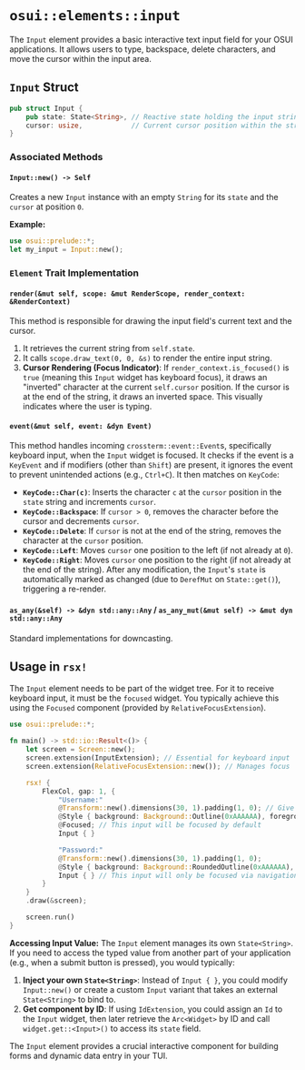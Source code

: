 # `osui::elements::input`

The `Input` element provides a basic interactive text input field for your OSUI applications. It allows users to type, backspace, delete characters, and move the cursor within the input area.

## `Input` Struct

```rust
pub struct Input {
    pub state: State<String>, // Reactive state holding the input string
    cursor: usize,            // Current cursor position within the string
}
```

### Associated Methods

#### `Input::new() -> Self`
Creates a new `Input` instance with an empty `String` for its `state` and the `cursor` at position `0`.

**Example:**
```rust
use osui::prelude::*;
let my_input = Input::new();
```

### `Element` Trait Implementation

#### `render(&mut self, scope: &mut RenderScope, render_context: &RenderContext)`
This method is responsible for drawing the input field's current text and the cursor.
1.  It retrieves the current string from `self.state`.
2.  It calls `scope.draw_text(0, 0, &s)` to render the entire input string.
3.  **Cursor Rendering (Focus Indicator)**: If `render_context.is_focused()` is `true` (meaning this `Input` widget has keyboard focus), it draws an "inverted" character at the current `self.cursor` position. If the cursor is at the end of the string, it draws an inverted space. This visually indicates where the user is typing.

#### `event(&mut self, event: &dyn Event)`
This method handles incoming `crossterm::event::Event`s, specifically keyboard input, when the `Input` widget is focused.
It checks if the event is a `KeyEvent` and if modifiers (other than `Shift`) are present, it ignores the event to prevent unintended actions (e.g., `Ctrl+C`).
It then matches on `KeyCode`:
*   **`KeyCode::Char(c)`**: Inserts the character `c` at the `cursor` position in the `state` string and increments `cursor`.
*   **`KeyCode::Backspace`**: If `cursor > 0`, removes the character before the cursor and decrements `cursor`.
*   **`KeyCode::Delete`**: If `cursor` is not at the end of the string, removes the character at the `cursor` position.
*   **`KeyCode::Left`**: Moves `cursor` one position to the left (if not already at `0`).
*   **`KeyCode::Right`**: Moves `cursor` one position to the right (if not already at the end of the string).
After any modification, the `Input`'s `state` is automatically marked as changed (due to `DerefMut` on `State::get()`), triggering a re-render.

#### `as_any(&self) -> &dyn std::any::Any` / `as_any_mut(&mut self) -> &mut dyn std::any::Any`
Standard implementations for downcasting.

## Usage in `rsx!`

The `Input` element needs to be part of the widget tree. For it to receive keyboard input, it must be the `focused` widget. You typically achieve this using the `Focused` component (provided by `RelativeFocusExtension`).

```rust
use osui::prelude::*;

fn main() -> std::io::Result<()> {
    let screen = Screen::new();
    screen.extension(InputExtension); // Essential for keyboard input
    screen.extension(RelativeFocusExtension::new()); // Manages focus

    rsx! {
        FlexCol, gap: 1, {
            "Username:"
            @Transform::new().dimensions(30, 1).padding(1, 0); // Give it some padding
            @Style { background: Background::Outline(0xAAAAAA), foreground: Some(0xFFFFFF) };
            @Focused; // This input will be focused by default
            Input { }

            "Password:"
            @Transform::new().dimensions(30, 1).padding(1, 0);
            @Style { background: Background::RoundedOutline(0xAAAAAA), foreground: Some(0xFFFFFF) };
            Input { } // This input will only be focused via navigation (e.g., Shift+Down arrow)
        }
    }
    .draw(&screen);

    screen.run()
}
```
**Accessing Input Value:**
The `Input` element manages its own `State<String>`. If you need to access the typed value from another part of your application (e.g., when a submit button is pressed), you would typically:
1.  **Inject your own `State<String>`**: Instead of `Input { }`, you could modify `Input::new()` or create a custom `Input` variant that takes an external `State<String>` to bind to.
2.  **Get component by ID**: If using `IdExtension`, you could assign an `Id` to the `Input` widget, then later retrieve the `Arc<Widget>` by ID and call `widget.get::<Input>()` to access its `state` field.

The `Input` element provides a crucial interactive component for building forms and dynamic data entry in your TUI.
